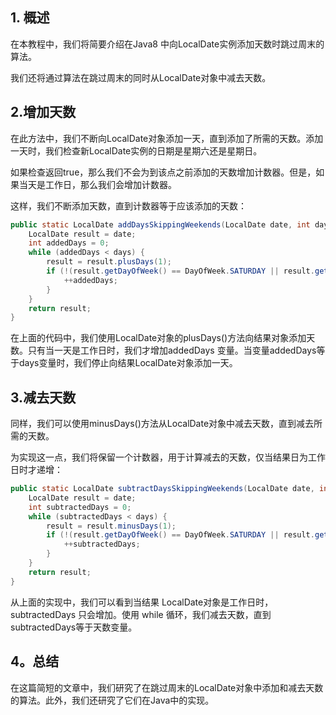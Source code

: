 ## 1. 概述

在本教程中，我们将简要介绍在Java8 中向LocalDate实例添加天数时跳过周末的算法。

我们还将通过算法在跳过周末的同时从LocalDate对象中减去天数。

## 2.增加天数

在此方法中，我们不断向LocalDate对象添加一天，直到添加了所需的天数。添加一天时，我们检查新LocalDate实例的日期是星期六还是星期日。

如果检查返回true，那么我们不会为到该点之前添加的天数增加计数器。但是，如果当天是工作日，那么我们会增加计数器。

这样，我们不断添加天数，直到计数器等于应该添加的天数：

```java
public static LocalDate addDaysSkippingWeekends(LocalDate date, int days) {
    LocalDate result = date;
    int addedDays = 0;
    while (addedDays < days) {
        result = result.plusDays(1);
        if (!(result.getDayOfWeek() == DayOfWeek.SATURDAY || result.getDayOfWeek() == DayOfWeek.SUNDAY)) {
            ++addedDays;
        }
    }
    return result;
}
```

在上面的代码中，我们使用LocalDate对象的plusDays()方法向结果对象添加天数。只有当一天是工作日时，我们才增加addedDays 变量。当变量addedDays等于days变量时，我们停止向结果LocalDate对象添加一天。

## 3.减去天数

同样，我们可以使用minusDays()方法从LocalDate对象中减去天数，直到减去所需的天数。

为实现这一点，我们将保留一个计数器，用于计算减去的天数，仅当结果日为工作日时才递增：

```java
public static LocalDate subtractDaysSkippingWeekends(LocalDate date, int days) {
    LocalDate result = date;
    int subtractedDays = 0;
    while (subtractedDays < days) {
        result = result.minusDays(1);
        if (!(result.getDayOfWeek() == DayOfWeek.SATURDAY || result.getDayOfWeek() == DayOfWeek.SUNDAY)) {
            ++subtractedDays;
        }
    }
    return result;
}
```

从上面的实现中，我们可以看到当结果 LocalDate对象是工作日时， subtractedDays 只会增加。使用 while 循环，我们减去天数，直到subtractedDays等于天数变量。

## 4。总结

在这篇简短的文章中，我们研究了在跳过周末的LocalDate对象中添加和减去天数的算法。此外，我们还研究了它们在Java中的实现。